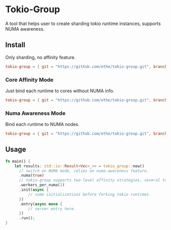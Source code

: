 # Tokio-Group
A tool that helps user to create sharding tokio runtime instances, supports NUMA awareness.

## Install
Only sharding, no affinity feature.
```toml
tokio-group = { git = "https://github.com/ethe/tokio-group.git", branch = "main" }
```

### Core Affinity Mode
Just bind each runtime to cores without NUMA info.
```toml
tokio-group = { git = "https://github.com/ethe/tokio-group.git", branch = "main", features = ["affinity"] }
```

### Numa Awareness Mode
Bind each runtime to NUMA nodes.
```toml
tokio-group = { git = "https://github.com/ethe/tokio-group.git", branch = "main", features = ["numa-awareness"] }
```

## Usage
```rust
fn main() {
    let results: std::io::Result<Vec<_>> = tokio_group::new()
      // switch on NUMA mode, relies on numa-awareness feature.
      .numa(true)
      // tokio-group supports two-level affinity strategies, several tokio runtimes could share one NUMA node.
      .workers_per_numa(1)
      .init(async {
          // some initializations before forking tokio runtimes.
      })
      .entry(async move {
          // server entry here.
      })
      .run();
}
```
